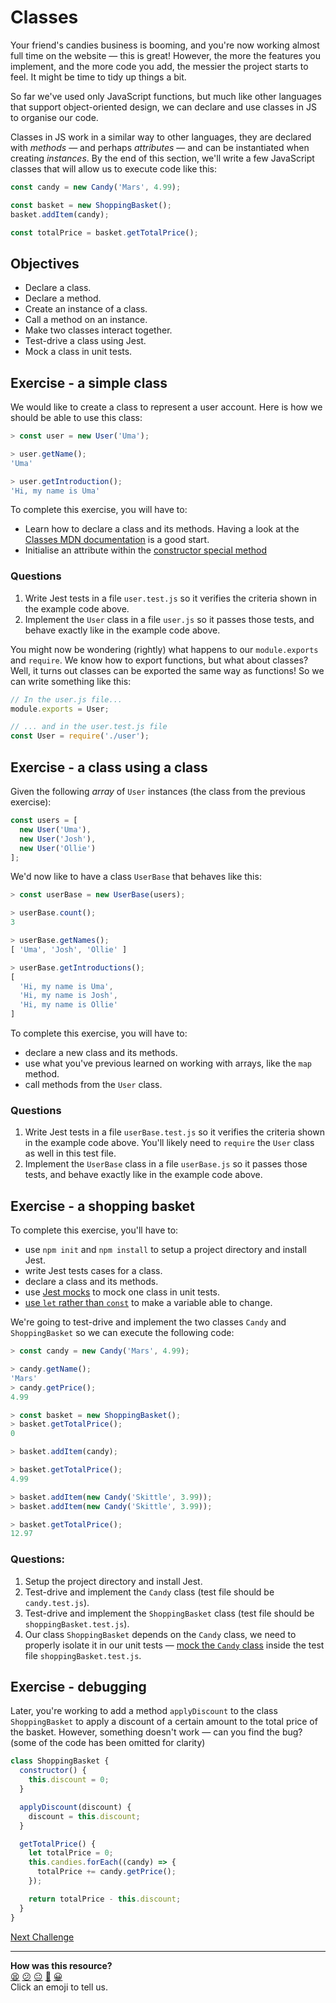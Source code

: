 # Classes

<!-- OMITTED -->

Your friend's candies business is booming, and you're now working almost full time on the website — this is great! However, the more the features you implement, and the more code you add, the messier the project starts to feel. It might be time to tidy up things a bit.

So far we've used only JavaScript functions, but much like other languages that support object-oriented design, we can declare and use classes in JS to organise our code.

Classes in JS work in a similar way to other languages, they are declared with *methods* — and perhaps *attributes* — and can be instantiated when creating *instances*. By the end of this section, we'll write a few JavaScript classes that will allow us to execute code like this: 

```javascript
const candy = new Candy('Mars', 4.99);

const basket = new ShoppingBasket();
basket.addItem(candy);

const totalPrice = basket.getTotalPrice();
```

## Objectives

 * Declare a class.
 * Declare a method.
 * Create an instance of a class.
 * Call a method on an instance.
 * Make two classes interact together.
 * Test-drive a class using Jest.
 * Mock a class in unit tests.

## Exercise - a simple class

We would like to create a class to represent a user account. Here is how we should be able to use this class:

```javascript
> const user = new User('Uma');

> user.getName(); 
'Uma'

> user.getIntroduction();
'Hi, my name is Uma'
```

To complete this exercise, you will have to:
 * Learn how to declare a class and its methods. Having a look at the [Classes MDN documentation](https://developer.mozilla.org/en-US/docs/Web/JavaScript/Reference/Classes#class_declarations) is a good start.
 * Initialise an attribute within the [constructor special method](https://developer.mozilla.org/en-US/docs/Web/JavaScript/Reference/Classes/constructor)

### Questions

1. Write Jest tests in a file `user.test.js` so it verifies the criteria shown in the example code above.
2. Implement the `User` class in a file `user.js` so it passes those tests, and behave exactly like in the example code above.

You might now be wondering (rightly) what happens to our `module.exports` and `require`. We know how to export functions, but what about classes?  Well, it turns out classes can be exported the same way as functions! So we can write something like this:

```javascript
// In the user.js file...
module.exports = User;
```

```javascript
// ... and in the user.test.js file
const User = require('./user');
```

## Exercise - a class using a class

Given the following *array* of `User` instances (the class from the previous exercise):

```javascript
const users = [
  new User('Uma'),
  new User('Josh'),
  new User('Ollie')
];
```

We'd now like to have a class `UserBase` that behaves like this:

```javascript
> const userBase = new UserBase(users);

> userBase.count();
3

> userBase.getNames();
[ 'Uma', 'Josh', 'Ollie' ]

> userBase.getIntroductions();
[
  'Hi, my name is Uma',
  'Hi, my name is Josh',
  'Hi, my name is Ollie'
]
```

To complete this exercise, you will have to:
 * declare a new class and its methods.
 * use what you've previous learned on working with arrays, like the `map` method.
 * call methods from the `User` class.

### Questions

1. Write Jest tests in a file `userBase.test.js` so it verifies the criteria shown in the example code above. You'll likely need to `require` the `User` class as well in this test file.
2. Implement the `UserBase` class in a file `userBase.js` so it passes those tests, and behave exactly like in the example code above.


## Exercise - a shopping basket

To complete this exercise, you'll have to:
  * use `npm init` and `npm install` to setup a project directory and install Jest.
  * write Jest tests cases for a class.
  * declare a class and its methods.
  * use [Jest mocks](https://jestjs.io/docs/es6-class-mocks#automatic-mock) to mock one class in unit tests.
  * [use `let` rather than `const`](https://developer.mozilla.org/en-US/docs/Web/JavaScript/Reference/Statements/let) to make a variable able to change.

We're going to test-drive and implement the two classes `Candy` and `ShoppingBasket` so we can execute the following code:

```javascript
> const candy = new Candy('Mars', 4.99);

> candy.getName();
'Mars'
> candy.getPrice();
4.99

> const basket = new ShoppingBasket();
> basket.getTotalPrice();
0

> basket.addItem(candy);

> basket.getTotalPrice();
4.99

> basket.addItem(new Candy('Skittle', 3.99));
> basket.addItem(new Candy('Skittle', 3.99));

> basket.getTotalPrice();
12.97
```

### Questions:

1. Setup the project directory and install Jest.
2. Test-drive and implement the `Candy` class (test file should be `candy.test.js`).
3. Test-drive and implement the `ShoppingBasket` class (test file should be `shoppingBasket.test.js`).
4. Our class `ShoppingBasket` depends on the `Candy` class, we need to properly isolate it in our unit tests — [mock the `Candy` class](https://jestjs.io/docs/es6-class-mocks#automatic-mock) inside the test file `shoppingBasket.test.js`.

## Exercise - debugging

Later, you're working to add a method `applyDiscount` to the class `ShoppingBasket` to apply a discount of a certain amount to the total price of the basket. However, something doesn't work — can you find the bug? (some of the code has been omitted for clarity)

```javascript
class ShoppingBasket {
  constructor() {
    this.discount = 0;
  }

  applyDiscount(discount) {
    discount = this.discount;
  }

  getTotalPrice() {
    let totalPrice = 0;
    this.candies.forEach((candy) => {
      totalPrice += candy.getPrice();
    });

    return totalPrice - this.discount;
  }
}
```


[Next Challenge](07_thermostat.md)

<!-- BEGIN GENERATED SECTION DO NOT EDIT -->

---

**How was this resource?**  
[😫](https://airtable.com/shrUJ3t7KLMqVRFKR?prefill_Repository=makersacademy/javascript-fundamentals&prefill_File=contents/06_classes.md&prefill_Sentiment=😫) [😕](https://airtable.com/shrUJ3t7KLMqVRFKR?prefill_Repository=makersacademy/javascript-fundamentals&prefill_File=contents/06_classes.md&prefill_Sentiment=😕) [😐](https://airtable.com/shrUJ3t7KLMqVRFKR?prefill_Repository=makersacademy/javascript-fundamentals&prefill_File=contents/06_classes.md&prefill_Sentiment=😐) [🙂](https://airtable.com/shrUJ3t7KLMqVRFKR?prefill_Repository=makersacademy/javascript-fundamentals&prefill_File=contents/06_classes.md&prefill_Sentiment=🙂) [😀](https://airtable.com/shrUJ3t7KLMqVRFKR?prefill_Repository=makersacademy/javascript-fundamentals&prefill_File=contents/06_classes.md&prefill_Sentiment=😀)  
Click an emoji to tell us.

<!-- END GENERATED SECTION DO NOT EDIT -->
